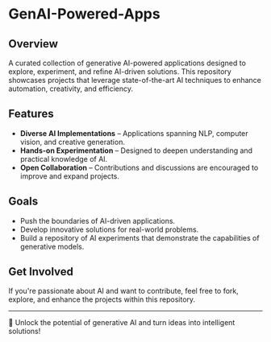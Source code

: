 # GenAI-Powered-Apps

## Overview
A curated collection of generative AI-powered applications designed to explore, experiment, and refine AI-driven solutions. This repository showcases projects that leverage state-of-the-art AI techniques to enhance automation, creativity, and efficiency.

## Features
- **Diverse AI Implementations** – Applications spanning NLP, computer vision, and creative generation.
- **Hands-on Experimentation** – Designed to deepen understanding and practical knowledge of AI.
- **Open Collaboration** – Contributions and discussions are encouraged to improve and expand projects.

## Goals
- Push the boundaries of AI-driven applications.
- Develop innovative solutions for real-world problems.
- Build a repository of AI experiments that demonstrate the capabilities of generative models.

## Get Involved
If you're passionate about AI and want to contribute, feel free to fork, explore, and enhance the projects within this repository.

---
🚀 Unlock the potential of generative AI and turn ideas into intelligent solutions!
